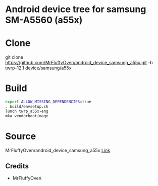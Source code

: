 # Android device tree for samsung SM-A5560 (a55x)
# Clone
git clone https://github.com/MrFluffyOven/android_device_samsung_a55x.git -b twrp-12.1 device/samsung/a55x

# Build
```bash
export ALLOW_MISSING_DEPENDENCIES=true
. build/envsetup.sh
lunch twrp_a55x-eng
mka vendorbootimage
```
# Source
MrFluffyOven/android_device_samsung_a55x
[Link](https://github.com/MrFluffyOven/android_device_samsung_a55x)

## Credits
- MrFluffyOven
